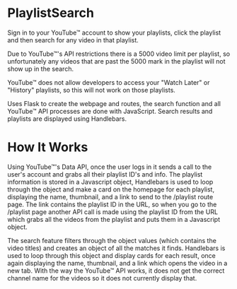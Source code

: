# PlaylistSearch
Sign in to your YouTube™ account to show your playlists, click the playlist and then search for any video in that playlist. 

Due to YouTube™'s API restrictions there is a 5000 video limit per playlist, so unfortunately any videos that are past the 5000 mark in the playlist will not show up in the search.

YouTube™ does not allow developers to access your "Watch Later" or "History" playlists, so this will not work on those playlists.

Uses Flask to create the webpage and routes, the search function and all YouTube™ API processes are done with JavaScript. Search results and playlists are displayed using Handlebars.


# How It Works
Using YouTube™'s Data API, once the user logs in it sends a call to the user's account and grabs all their playlist ID's and info. The playlist information is stored in a Javascript object, Handlebars is used to loop through the object and make a card on the homepage for each playlist, displaying the name, thumbnail, and a link to send to the /playlist route page. The link contains the playlist ID in the URL, so when you go to the /playlist page another API call is made using the playlist ID from the URL which grabs all the videos from the playlist and puts them in a Javascript object. 

The search feature filters through the object values (which contains the video titles) and creates an object of all the matches it finds. Handlebars is used to loop through this object and display cards for each result, once again displaying the name, thumbnail, and a link which opens the video in a new tab. With the way the YouTube™ API works, it does not get the correct channel name for the videos so it does not currently display that.
